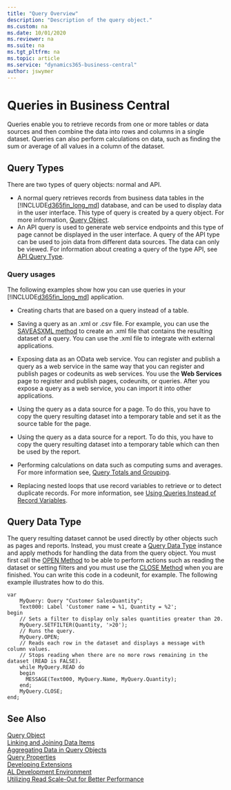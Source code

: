 ```yaml
---
title: "Query Overview"
description: "Description of the query object."
ms.custom: na
ms.date: 10/01/2020
ms.reviewer: na
ms.suite: na
ms.tgt_pltfrm: na
ms.topic: article
ms.service: "dynamics365-business-central"
author: jswymer
---
```


# Queries in Business Central

Queries enable you to retrieve records from one or more tables or data sources and then combine the data into rows and columns in a single dataset. Queries can also perform calculations on data, such as finding the sum or average of all values in a column of the dataset.

## Query Types

There are two types of query objects: normal and API.

- A normal query retrieves records from business data tables in the [!INCLUDE[d365fin_long_md](includes/d365fin_long_md.md)] database, and can be used to display data in the user interface. This type of query is created by a query object. For more information, [Query Object](devenv-query-object.md). 
- An API query is used to generate web service endpoints and this type of page cannot be displayed in the user interface. A query of the API type can be used to join data from different data sources. The data can only be viewed. For information about creating a query of the type API, see [API Query Type](devenv-api-querytype.md).

### Query usages
  
The following examples show how you can use queries in your [!INCLUDE[d365fin_long_md](includes/d365fin_long_md.md)] application.  

- Creating charts that are based on a query instead of a table.  

- Saving a query as an .xml or .csv file. For example, you can use the [SAVEASXML method](methods-auto/query/query-saveasxml-integer-string-method.md) to create an .xml file that contains the resulting dataset of a query. You can use the .xml file to integrate with external applications.  

- Exposing data as an OData web service. You can register and publish a query as a web service in the same way that you can register and publish pages or codeunits as web services. You use the **Web Services** page to register and publish pages, codeunits, or queries. After you expose a query as a web service, you can import it into other applications.

- Using the query as a data source for a page. To do this, you have to copy the query resulting dataset into a temporary table and set it as the source table for the page. 

- Using the query as a data source for a report. To do this, you have to copy the query resulting dataset into a temporary table which can then be used by the report. 

- Performing calculations on data such as computing sums and averages. For more information see, [Query Totals and Grouping](devenv-query-totals-grouping.md).

- Replacing nested loops that use record variables to retrieve or to detect duplicate records. For more information, see [Using Queries Instead of Record Variables](devenv-query-using-instead-record-variables.md).

## Query Data Type
The query resulting dataset cannot be used directly by other objects such as pages and reports. Instead, you must create a [Query Data Type](methods-auto/query/query-data-type.md) instance and apply methods for handling the data from the query object. You must first call the [OPEN Method](methods-auto/query/queryinstance-open-method.md) to be able to perform actions such as reading the dataset or setting filters and you must use the [CLOSE Method](methods-auto/query/queryinstance-close-method.md) when you are finished. You can write this code in a codeunit, for example. The following example illustrates how to do this. 

```
var
    MyQuery: Query "Customer SalesQuantity";
    Text000: Label 'Customer name = %1, Quantity = %2';
begin
    // Sets a filter to display only sales quantities greater than 20.  
    MyQuery.SETFILTER(Quantity, '>20');   
    // Runs the query.  
    MyQuery.OPEN;  
    // Reads each row in the dataset and displays a message with column values.  
    // Stops reading when there are no more rows remaining in the dataset (READ is FALSE).  
    while MyQuery.READ do  
    begin  
      MESSAGE(Text000, MyQuery.Name, MyQuery.Quantity);  
    end;  
    MyQuery.CLOSE;  
end;
```

## See Also
[Query Object](devenv-query-object.md)  
[Linking and Joining Data Items](devenv-query-links-joins.md)  
[Aggregating Data in Query Objects](devenv-query-totals-grouping.md)  
[Query Properties](properties/devenv-query-properties.md)  
[Developing Extensions](devenv-dev-overview.md)  
[AL Development Environment](devenv-reference-overview.md)  
[Utilizing Read Scale-Out for Better Performance](../administration/database-read-scale-out-overview.md)  
